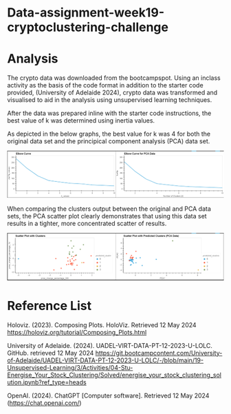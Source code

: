 # Data-assignment-week19-cryptoclustering-challenge

# Analysis

The crypto data was downloaded from the bootcampspot. Using an inclass activity as the basis of the code format in addition to the starter code provided, (University of Adelaide 2024), crypto data was transformed and visualised to aid in the analysis using unsupervised learning techniques.

After the data was prepared inline with the starter code instructions, the best value of k was determined using inertia values.

As depicted in the below graphs, the best value for k was 4 for both the original data set and the principical component analysis (PCA) data set.

![Elbow Curves](Elbow_Curves.PNG)


When comparing the clusters output between the original and PCA data sets, the PCA scatter plot clearly demonstrates that using this data set results in a tighter, more concentrated scatter of results.

![Scatter Plots](Scatter_Plots.PNG)


# Reference List

Holoviz. (2023). Composing Plots. HoloViz. Retrieved 12 May 2024 https://holoviz.org/tutorial/Composing_Plots.html

University of Adelaide. (2024). UADEL-VIRT-DATA-PT-12-2023-U-LOLC. GitHub. retrieved 12 May 2024 https://git.bootcampcontent.com/University-of-Adelaide/UADEL-VIRT-DATA-PT-12-2023-U-LOLC/-/blob/main/19-Unsupervised-Learning/3/Activities/04-Stu-Energise_Your_Stock_Clustering/Solved/energise_your_stock_clustering_solution.ipynb?ref_type=heads

OpenAI. (2024). ChatGPT [Computer software]. Retrieved 12 May 2024 (https://chat.openai.com/)